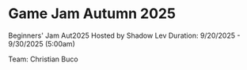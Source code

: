 # Game Jam Autumn 2025
Beginners' Jam Aut2025 Hosted by Shadow Lev
Duration: 9/20/2025 - 9/30/2025 (5:00am)

Team:
Christian Buco
